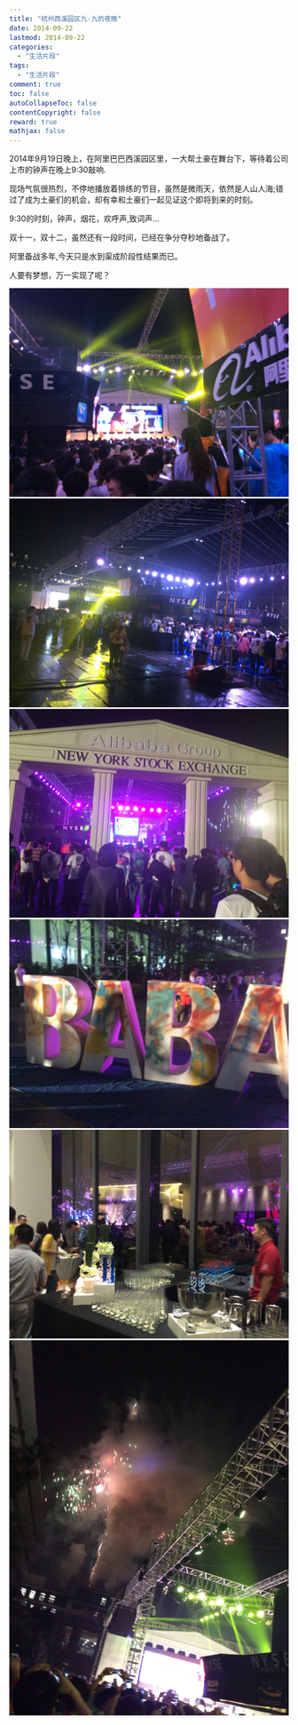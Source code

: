 ```yaml
---
title: "杭州西溪园区九-九的夜晚"
date: 2014-09-22
lastmod: 2014-09-22
categories:
  - "生活片段"
tags:
  - "生活片段"
comment: true
toc: false
autoCollapseToc: false
contentCopyright: false
reward: true
mathjax: false
---
```


2014年9月19日晚上，在阿里巴巴西溪园区里，一大帮土豪在舞台下，等待着公司上市的钟声在晚上9:30敲响.


现场气氛很热烈，不停地播放着排练的节目，虽然是微雨天，依然是人山人海;错过了成为土豪们的机会，却有幸和土豪们一起见证这个即将到来的时刻。

9:30的时刻，钟声，烟花，欢呼声,致词声...

双十一，双十二，虽然还有一段时间，已经在争分夺秒地备战了。

阿里备战多年,今天只是水到渠成阶段性结果而已。

人要有梦想，万一实现了呢？

![image](/images/post/2014-09-22-hang-zhou-xi-xi-yuan-qu-jiu-yi-jiu-de-wan-shang/ali919_1.jpg)
![image](/images/post/2014-09-22-hang-zhou-xi-xi-yuan-qu-jiu-yi-jiu-de-wan-shang/ali919_2.jpg)
![image](/images/post/2014-09-22-hang-zhou-xi-xi-yuan-qu-jiu-yi-jiu-de-wan-shang/ali919_3.jpg)
![image](/images/post/2014-09-22-hang-zhou-xi-xi-yuan-qu-jiu-yi-jiu-de-wan-shang/ali919_4.jpg)
![image](/images/post/2014-09-22-hang-zhou-xi-xi-yuan-qu-jiu-yi-jiu-de-wan-shang/ali919_5.jpg)
![image](/images/post/2014-09-22-hang-zhou-xi-xi-yuan-qu-jiu-yi-jiu-de-wan-shang/ali919_6.jpg)

